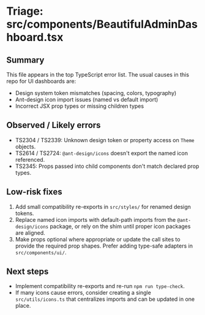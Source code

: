 # Triage: src/components/BeautifulAdminDashboard.tsx

Summary
-------
This file appears in the top TypeScript error list. The usual causes in this repo for UI dashboards are:

- Design system token mismatches (spacing, colors, typography)
- Ant-design icon import issues (named vs default import)
- Incorrect JSX prop types or missing children types

Observed / Likely errors
------------------------
- TS2304 / TS2339: Unknown design token or property access on `Theme` objects.
- TS2614 / TS2724: `@ant-design/icons` doesn't export the named icon referenced.
- TS2345: Props passed into child components don't match declared prop types.

Low-risk fixes
-------------
1. Add small compatibility re-exports in `src/styles/` for renamed design tokens.
2. Replace named icon imports with default-path imports from the `@ant-design/icons` package, or rely on the shim until proper icon packages are aligned.
3. Make props optional where appropriate or update the call sites to provide the required prop shapes. Prefer adding type-safe adapters in `src/components/ui/`.

Next steps
----------
- Implement compatibility re-exports and re-run `npm run type-check`.
- If many icons cause errors, consider creating a single `src/utils/icons.ts` that centralizes imports and can be updated in one place.
